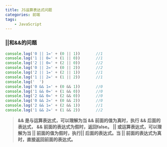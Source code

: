 ```yaml
---
title: JS运算表达式问题
categories: 前端
tags:
    - JavaScript
---
```


### ||和&&的问题

```js
console.log('0 || 1=' + (0 || 1))		//1
console.log('1 || 0=' + (1 || 0))		//1
console.log('2 || 0=' + (2 || 0))		//2
console.log('0 || 2=' + (0 || 2))		//2
console.log('2 || 1=' + (2 || 1))		//1
console.log('1 || 2=' + (1 || 2))		//1
console.log('  ')
console.log('0 && 1=' + (0 && 1))		//0
console.log('1 && 0=' + (1 && 0))		//0
console.log('2 && 0=' + (2 && 0))		//0
console.log('0 && 2=' + (0 && 2))		//0
console.log('2 && 1=' + (2 && 1))		//1
console.log('1 && 2=' + (1 && 2))		//2
```

> **&& 是与运算表达式，可以理解为当 && 前面的值为真时，执行 && 后面的表达式， && 前面的表达式为假时，返回false。**
> **|| 或运算表达式，可以理解为当 || 前面的值为假时，执行|| 后面的表达式。当 || 前面的表达式为真时，直接返回前面的表达式。**

